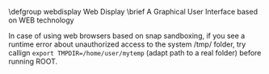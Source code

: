 \defgroup webdisplay Web Display
\brief A Graphical User Interface based on WEB technology

In case of using web browsers based on snap sandboxing, if you see a runtime error about unauthorized access to the system /tmp/ folder, try callign `export TMPDIR=/home/user/mytemp` (adapt path to a real folder) before running ROOT.